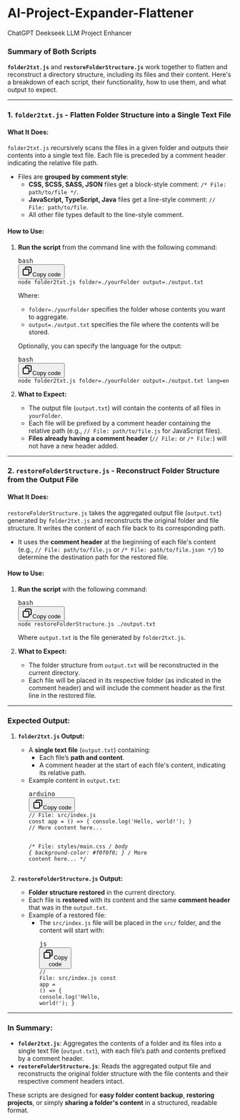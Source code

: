 # AI-Project-Expander-Flattener
ChatGPT Deekseek LLM Project Enhancer
<div data-message-author-role="assistant" data-message-id="0a93a107-38db-45af-9ecf-8ac84ff9f376" dir="auto" class="min-h-8 text-message flex w-full flex-col items-end gap-2 whitespace-normal break-words text-start [.text-message+&amp;]:mt-5" data-message-model-slug="gpt-4o-mini"><div class="flex w-full flex-col gap-1 empty:hidden first:pt-[3px]"><div class="markdown prose w-full break-words dark:prose-invert dark"><h3>Summary of Both Scripts</h3><p><strong><code>folder2txt.js</code></strong> and <strong><code>restoreFolderStructure.js</code></strong> work together to flatten and reconstruct a directory structure, including its files and their content. Here's a breakdown of each script, their functionality, how to use them, and what output to expect.</p><hr><h3>1. <strong><code>folder2txt.js</code></strong> - Flatten Folder Structure into a Single Text File</h3><h4><strong>What It Does:</strong></h4><p><code>folder2txt.js</code> recursively scans the files in a given folder and outputs their contents into a single text file. Each file is preceded by a comment header indicating the relative file path.</p><ul><li>Files are <strong>grouped by comment style</strong>:<ul><li><strong>CSS, SCSS, SASS, JSON</strong> files get a block-style comment: <code>/* File: path/to/file */</code>.</li><li><strong>JavaScript, TypeScript, Java</strong> files get a line-style comment: <code>// File: path/to/file</code>.</li><li>All other file types default to the line-style comment.</li></ul></li></ul><h4><strong>How to Use:</strong></h4><ol><li><p><strong>Run the script</strong> from the command line with the following command:</p><pre class="!overflow-visible"><div class="contain-inline-size rounded-md border-[0.5px] border-token-border-medium relative bg-token-sidebar-surface-primary dark:bg-gray-950"><div class="flex items-center text-token-text-secondary px-4 py-2 text-xs font-sans justify-between rounded-t-md h-9 bg-token-sidebar-surface-primary dark:bg-token-main-surface-secondary select-none">bash</div><div class="sticky top-9 md:top-[5.75rem]"><div class="absolute bottom-0 right-2 flex h-9 items-center"><div class="flex items-center rounded bg-token-sidebar-surface-primary px-2 font-sans text-xs text-token-text-secondary dark:bg-token-main-surface-secondary"><span class="" data-state="closed"><button class="flex gap-1 items-center select-none py-1" aria-label="Copy"><svg width="24" height="24" viewBox="0 0 24 24" fill="none" xmlns="http://www.w3.org/2000/svg" class="icon-sm"><path fill-rule="evenodd" clip-rule="evenodd" d="M7 5C7 3.34315 8.34315 2 10 2H19C20.6569 2 22 3.34315 22 5V14C22 15.6569 20.6569 17 19 17H17V19C17 20.6569 15.6569 22 14 22H5C3.34315 22 2 20.6569 2 19V10C2 8.34315 3.34315 7 5 7H7V5ZM9 7H14C15.6569 7 17 8.34315 17 10V15H19C19.5523 15 20 14.5523 20 14V5C20 4.44772 19.5523 4 19 4H10C9.44772 4 9 4.44772 9 5V7ZM5 9C4.44772 9 4 9.44772 4 10V19C4 19.5523 4.44772 20 5 20H14C14.5523 20 15 19.5523 15 19V10C15 9.44772 14.5523 9 14 9H5Z" fill="currentColor"></path></svg>Copy code</button></span></div></div></div><div class="overflow-y-auto p-4" dir="ltr"><code class="!whitespace-pre hljs language-bash">node folder2txt.js folder=./yourFolder output=./output.txt
</code></div></div></pre><p>Where:</p><ul><li><code>folder=./yourFolder</code> specifies the folder whose contents you want to aggregate.</li><li><code>output=./output.txt</code> specifies the file where the contents will be stored.</li></ul><p>Optionally, you can specify the language for the output:</p><pre class="!overflow-visible"><div class="contain-inline-size rounded-md border-[0.5px] border-token-border-medium relative bg-token-sidebar-surface-primary dark:bg-gray-950"><div class="flex items-center text-token-text-secondary px-4 py-2 text-xs font-sans justify-between rounded-t-md h-9 bg-token-sidebar-surface-primary dark:bg-token-main-surface-secondary select-none">bash</div><div class="sticky top-9 md:top-[5.75rem]"><div class="absolute bottom-0 right-2 flex h-9 items-center"><div class="flex items-center rounded bg-token-sidebar-surface-primary px-2 font-sans text-xs text-token-text-secondary dark:bg-token-main-surface-secondary"><span class="" data-state="closed"><button class="flex gap-1 items-center select-none py-1" aria-label="Copy"><svg width="24" height="24" viewBox="0 0 24 24" fill="none" xmlns="http://www.w3.org/2000/svg" class="icon-sm"><path fill-rule="evenodd" clip-rule="evenodd" d="M7 5C7 3.34315 8.34315 2 10 2H19C20.6569 2 22 3.34315 22 5V14C22 15.6569 20.6569 17 19 17H17V19C17 20.6569 15.6569 22 14 22H5C3.34315 22 2 20.6569 2 19V10C2 8.34315 3.34315 7 5 7H7V5ZM9 7H14C15.6569 7 17 8.34315 17 10V15H19C19.5523 15 20 14.5523 20 14V5C20 4.44772 19.5523 4 19 4H10C9.44772 4 9 4.44772 9 5V7ZM5 9C4.44772 9 4 9.44772 4 10V19C4 19.5523 4.44772 20 5 20H14C14.5523 20 15 19.5523 15 19V10C15 9.44772 14.5523 9 14 9H5Z" fill="currentColor"></path></svg>Copy code</button></span></div></div></div><div class="overflow-y-auto p-4" dir="ltr"><code class="!whitespace-pre hljs language-bash">node folder2txt.js folder=./yourFolder output=./output.txt lang=en
</code></div></div></pre></li><li><p><strong>What to Expect:</strong></p><ul><li>The output file (<code>output.txt</code>) will contain the contents of all files in <code>yourFolder</code>.</li><li>Each file will be prefixed by a comment header containing the relative path (e.g., <code>// File: path/to/file.js</code> for JavaScript files).</li><li><strong>Files already having a comment header</strong> (<code>// File:</code> or <code>/* File:</code>) will not have a new header added.</li></ul></li></ol><hr><h3>2. <strong><code>restoreFolderStructure.js</code></strong> - Reconstruct Folder Structure from the Output File</h3><h4><strong>What It Does:</strong></h4><p><code>restoreFolderStructure.js</code> takes the aggregated output file (<code>output.txt</code>) generated by <code>folder2txt.js</code> and reconstructs the original folder and file structure. It writes the content of each file back to its corresponding path.</p><ul><li>It uses the <strong>comment header</strong> at the beginning of each file's content (e.g., <code>// File: path/to/file.js</code> or <code>/* File: path/to/file.json */</code>) to determine the destination path for the restored file.</li></ul><h4><strong>How to Use:</strong></h4><ol><li><p><strong>Run the script</strong> with the following command:</p><pre class="!overflow-visible"><div class="contain-inline-size rounded-md border-[0.5px] border-token-border-medium relative bg-token-sidebar-surface-primary dark:bg-gray-950"><div class="flex items-center text-token-text-secondary px-4 py-2 text-xs font-sans justify-between rounded-t-md h-9 bg-token-sidebar-surface-primary dark:bg-token-main-surface-secondary select-none">bash</div><div class="sticky top-9 md:top-[5.75rem]"><div class="absolute bottom-0 right-2 flex h-9 items-center"><div class="flex items-center rounded bg-token-sidebar-surface-primary px-2 font-sans text-xs text-token-text-secondary dark:bg-token-main-surface-secondary"><span class="" data-state="closed"><button class="flex gap-1 items-center select-none py-1" aria-label="Copy"><svg width="24" height="24" viewBox="0 0 24 24" fill="none" xmlns="http://www.w3.org/2000/svg" class="icon-sm"><path fill-rule="evenodd" clip-rule="evenodd" d="M7 5C7 3.34315 8.34315 2 10 2H19C20.6569 2 22 3.34315 22 5V14C22 15.6569 20.6569 17 19 17H17V19C17 20.6569 15.6569 22 14 22H5C3.34315 22 2 20.6569 2 19V10C2 8.34315 3.34315 7 5 7H7V5ZM9 7H14C15.6569 7 17 8.34315 17 10V15H19C19.5523 15 20 14.5523 20 14V5C20 4.44772 19.5523 4 19 4H10C9.44772 4 9 4.44772 9 5V7ZM5 9C4.44772 9 4 9.44772 4 10V19C4 19.5523 4.44772 20 5 20H14C14.5523 20 15 19.5523 15 19V10C15 9.44772 14.5523 9 14 9H5Z" fill="currentColor"></path></svg>Copy code</button></span></div></div></div><div class="overflow-y-auto p-4" dir="ltr"><code class="!whitespace-pre hljs language-bash">node restoreFolderStructure.js ./output.txt
</code></div></div></pre><p>Where <code>output.txt</code> is the file generated by <code>folder2txt.js</code>.</p></li><li><p><strong>What to Expect:</strong></p><ul><li>The folder structure from <code>output.txt</code> will be reconstructed in the current directory.</li><li>Each file will be placed in its respective folder (as indicated in the comment header) and will include the comment header as the first line in the restored file.</li></ul></li></ol><hr><h3><strong>Expected Output:</strong></h3><ol><li><p><strong><code>folder2txt.js</code> Output:</strong></p><ul><li>A <strong>single text file</strong> (<code>output.txt</code>) containing:<ul><li>Each file’s <strong>path and content</strong>.</li><li>A comment header at the start of each file's content, indicating its relative path.</li></ul></li><li>Example content in <code>output.txt</code>:<pre class="!overflow-visible"><div class="contain-inline-size rounded-md border-[0.5px] border-token-border-medium relative bg-token-sidebar-surface-primary dark:bg-gray-950"><div class="flex items-center text-token-text-secondary px-4 py-2 text-xs font-sans justify-between rounded-t-md h-9 bg-token-sidebar-surface-primary dark:bg-token-main-surface-secondary select-none">arduino</div><div class="sticky top-9 md:top-[5.75rem]"><div class="absolute bottom-0 right-2 flex h-9 items-center"><div class="flex items-center rounded bg-token-sidebar-surface-primary px-2 font-sans text-xs text-token-text-secondary dark:bg-token-main-surface-secondary"><span class="" data-state="closed"><button class="flex gap-1 items-center select-none py-1" aria-label="Copy"><svg width="24" height="24" viewBox="0 0 24 24" fill="none" xmlns="http://www.w3.org/2000/svg" class="icon-sm"><path fill-rule="evenodd" clip-rule="evenodd" d="M7 5C7 3.34315 8.34315 2 10 2H19C20.6569 2 22 3.34315 22 5V14C22 15.6569 20.6569 17 19 17H17V19C17 20.6569 15.6569 22 14 22H5C3.34315 22 2 20.6569 2 19V10C2 8.34315 3.34315 7 5 7H7V5ZM9 7H14C15.6569 7 17 8.34315 17 10V15H19C19.5523 15 20 14.5523 20 14V5C20 4.44772 19.5523 4 19 4H10C9.44772 4 9 4.44772 9 5V7ZM5 9C4.44772 9 4 9.44772 4 10V19C4 19.5523 4.44772 20 5 20H14C14.5523 20 15 19.5523 15 19V10C15 9.44772 14.5523 9 14 9H5Z" fill="currentColor"></path></svg>Copy code</button></span></div></div></div><div class="overflow-y-auto p-4" dir="ltr"><code class="!whitespace-pre hljs language-arduino"><span class="hljs-comment">// File: src/index.js</span>
<span class="hljs-type">const</span> app = () =&gt; { console.<span class="hljs-built_in">log</span>(<span class="hljs-string">'Hello, world!'</span>); }
<span class="hljs-comment">// More content here...</span>

<span class="hljs-comment">/* File: styles/main.css */</span>
body { background-color: #f0f0f0; }
<span class="hljs-comment">/* More content here... */</span>
</code></div></div></pre></li></ul></li><li><p><strong><code>restoreFolderStructure.js</code> Output:</strong></p><ul><li><strong>Folder structure restored</strong> in the current directory.</li><li>Each file is <strong>restored</strong> with its content and the same <strong>comment header</strong> that was in the <code>output.txt</code>.</li><li>Example of a restored file:<ul><li>The <code>src/index.js</code> file will be placed in the <code>src/</code> folder, and the content will start with:<pre class="!overflow-visible"><div class="contain-inline-size rounded-md border-[0.5px] border-token-border-medium relative bg-token-sidebar-surface-primary dark:bg-gray-950"><div class="flex items-center text-token-text-secondary px-4 py-2 text-xs font-sans justify-between rounded-t-md h-9 bg-token-sidebar-surface-primary dark:bg-token-main-surface-secondary select-none">js</div><div class="sticky top-9 md:top-[5.75rem]"><div class="absolute bottom-0 right-2 flex h-9 items-center"><div class="flex items-center rounded bg-token-sidebar-surface-primary px-2 font-sans text-xs text-token-text-secondary dark:bg-token-main-surface-secondary"><span class="" data-state="closed"><button class="flex gap-1 items-center select-none py-1" aria-label="Copy"><svg width="24" height="24" viewBox="0 0 24 24" fill="none" xmlns="http://www.w3.org/2000/svg" class="icon-sm"><path fill-rule="evenodd" clip-rule="evenodd" d="M7 5C7 3.34315 8.34315 2 10 2H19C20.6569 2 22 3.34315 22 5V14C22 15.6569 20.6569 17 19 17H17V19C17 20.6569 15.6569 22 14 22H5C3.34315 22 2 20.6569 2 19V10C2 8.34315 3.34315 7 5 7H7V5ZM9 7H14C15.6569 7 17 8.34315 17 10V15H19C19.5523 15 20 14.5523 20 14V5C20 4.44772 19.5523 4 19 4H10C9.44772 4 9 4.44772 9 5V7ZM5 9C4.44772 9 4 9.44772 4 10V19C4 19.5523 4.44772 20 5 20H14C14.5523 20 15 19.5523 15 19V10C15 9.44772 14.5523 9 14 9H5Z" fill="currentColor"></path></svg>Copy code</button></span></div></div></div><div class="overflow-y-auto p-4" dir="ltr"><code class="!whitespace-pre hljs language-js"><span class="hljs-comment">// File: src/index.js</span>
<span class="hljs-keyword">const</span> <span class="hljs-title function_">app</span> = (<span class="hljs-params"></span>) =&gt; { <span class="hljs-variable language_">console</span>.<span class="hljs-title function_">log</span>(<span class="hljs-string">'Hello, world!'</span>); }
</code></div></div></pre></li></ul></li></ul></li></ol><hr><h3><strong>In Summary:</strong></h3><ul><li><strong><code>folder2txt.js</code></strong>: Aggregates the contents of a folder and its files into a single text file (<code>output.txt</code>), with each file’s path and contents prefixed by a comment header.</li><li><strong><code>restoreFolderStructure.js</code></strong>: Reads the aggregated output file and reconstructs the original folder structure with the file contents and their respective comment headers intact.</li></ul><p>These scripts are designed for <strong>easy folder content backup</strong>, <strong>restoring projects</strong>, or simply <strong>sharing a folder's content</strong> in a structured, readable format.</p></div></div></div>

